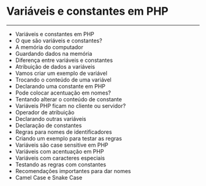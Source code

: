 # Variáveis e constantes em PHP

---

- Variáveis e constantes em PHP
- O que são variáveis e constantes?
- A memória do computador
- Guardando dados na memória
- Diferença entre variáveis e constantes
- Atribuição de dados a variáveis
- Vamos criar um exemplo de variável
- Trocando o conteúdo de uma variável
- Declarando uma constante em PHP
- Pode colocar acentuação em nomes?
- Tentando alterar o conteúdo de constante
- Variáveis PHP ficam no cliente ou servidor?
- Operador de atribuição
- Declarando outras variáveis
- Declaração de constantes
- Regras para nomes de identificadores
- Criando um exemplo para testar as regras
- Variáveis são case sensitive em PHP
- Variáveis com acentuação em PHP
- Variáveis com caracteres especiais
- Testando as regras com constantes
- Recomendações importantes para dar nomes
- Camel Case e Snake Case